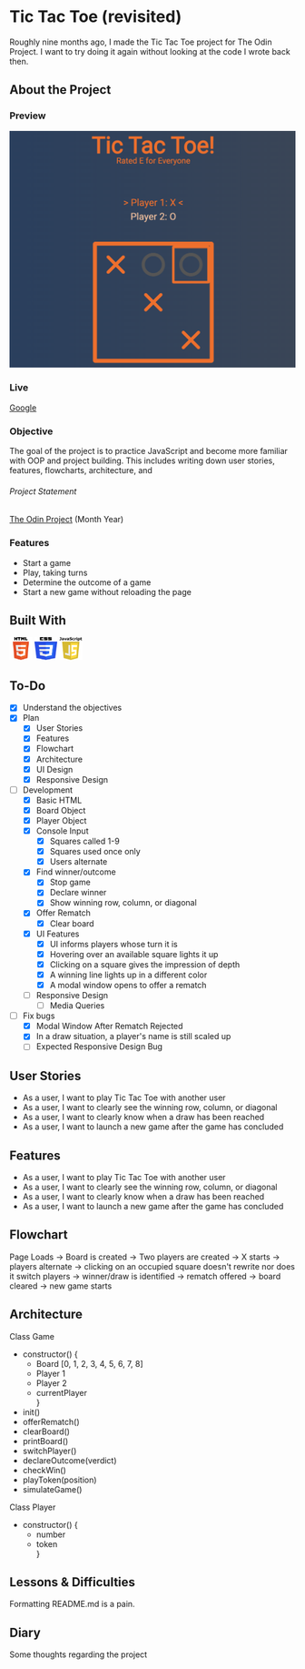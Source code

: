 # Tic Tac Toe (revisited)

Roughly nine months ago, I made the Tic Tac Toe project for The Odin Project.
I want to try doing it again without looking at the code I wrote back then.

## About the Project

### Preview

<div align='center'>
    <img src='./README/project-preview.png'>
</div>

### Live

<a href='http://google.com/'>Google</a>

### Objective

The goal of the project is to practice JavaScript and become more familiar with
OOP and project building. This includes writing down user stories, features,
flowcharts, architecture, and

###### Project Statement

<a href='http://theodinproject.com/'>The Odin Project</a> (Month Year)

### Features

- Start a game
- Play, taking turns
- Determine the outcome of a game
- Start a new game without reloading the page

## Built With

<img src='./README/html5-logo.svg' style='width:40px; height: 40px' >
<img src='./README/css3-logo.svg' style='width:40px; height: 40px' >
<img src='./README/javascript-logo.svg' style='width:40px; height: 40px' >

## To-Do

- [x] Understand the objectives
- [x] Plan
  - [x] User Stories
  - [x] Features
  - [x] Flowchart
  - [x] Architecture
  - [x] UI Design
  - [x] Responsive Design
- [ ] Development
  - [x] Basic HTML
  - [x] Board Object
  - [x] Player Object
  - [x] Console Input
    - [x] Squares called 1-9
    - [x] Squares used once only
    - [x] Users alternate
  - [x] Find winner/outcome
    - [x] Stop game
    - [x] Declare winner
    - [x] Show winning row, column, or diagonal
  - [x] Offer Rematch
    - [x] Clear board
  - [x] UI Features
    - [x] UI informs players whose turn it is
    - [x] Hovering over an available square lights it up
    - [x] Clicking on a square gives the impression of depth
    - [x] A winning line lights up in a different color
    - [x] A modal window opens to offer a rematch
  - [ ] Responsive Design
    - [ ] Media Queries
- [ ] Fix bugs
  - [x] Modal Window After Rematch Rejected
  - [x] In a draw situation, a player's name is still scaled up
  - [ ] Expected Responsive Design Bug

## User Stories

- As a user, I want to play Tic Tac Toe with another user
- As a user, I want to clearly see the winning row, column, or diagonal
- As a user, I want to clearly know when a draw has been reached
- As a user, I want to launch a new game after the game has concluded

## Features

- As a user, I want to play Tic Tac Toe with another user
- As a user, I want to clearly see the winning row, column, or diagonal
- As a user, I want to clearly know when a draw has been reached
- As a user, I want to launch a new game after the game has concluded

## Flowchart

Page Loads -> Board is created -> Two players are created -> X starts
-> players alternate -> clicking on an occupied square doesn't rewrite
nor does it switch players -> winner/draw is identified -> rematch offered ->
board cleared -> new game starts

## Architecture

Class Game

- constructor() {
  - Board [0, 1, 2, 3, 4, 5, 6, 7, 8]
  - Player 1
  - Player 2
  - currentPlayer  
    }
- init()
- offerRematch()
- clearBoard()
- printBoard()
- switchPlayer()
- declareOutcome(verdict)
- checkWin()
- playToken(position)
- simulateGame()

Class Player

- constructor() {
  - number
  - token  
    }

## Lessons & Difficulties

Formatting README.md is a pain.

## Diary

Some thoughts regarding the project
